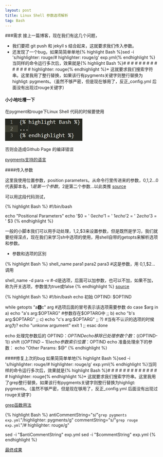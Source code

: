 ```yaml
---
layout: post
title: Linux Shell 参数选项解析
tag: Bash
---
```


###需求
接上一篇博客，现在我们有这几个问题，

* 我们要把 git push 和 jekyll s 结合起来，这就要求我们传入参数。
* 还发现了一个bug，如果简简单单地{% highlight Bash %}sed -i 's/highlighter: rouge/# highlighter: rouge/g' exp.yml{% endhighlight %}当同样的命令运行多次后，效果就是{% highlight Bash %}# # # # # # # # # # # # # # highlighter: rouge{% endhighlight %}* 这就要求我们搜索字符串。这里我用了整行替换，如果该行有pygments关键字则整行替换为highligt: pygments。（虽然不够严密，但是现在够用了，反正_config.yml 后面没有出现过rouge关键字）

#### 小小地吐槽一下
在pygment和rouge下Linux Shell 代码的时候要使用

![highlightBash](\assets\images\2015-02-18\highlightBash.jpg)

否则会造成Github Page 的编译错误

[pygments支持的语言](http://pygments.org/languages/)

####传入参数

这里我使用位置参数，position parameters。从命令行里传进来的参数，$0,$1,$2...$0代表脚本名，$1是第一个参数，$2是第二个参数...以此类推
[source](http://linuxcommand.org/wss0130.php)


可以用这段代码测试，

{% highlight Bash %}
#!/bin/bash

echo "Positional Parameters"
echo '$0 = ' $0
echo '$1 = ' $1
echo '$2 = ' $2
echo '$3 = ' $3
{% endhighlight %}

一般的小脚本我们可以用手动处理，$1,$2,$3来设置参数，但是既然是学习，我们就要挖得深点，现在我们来学习sh中选项的使用，用shell自带的getopts来解析选项和参数。

* 参数和选项的区别

{% highlight Bash %}
shell_name para1 para2 para3 #这是参数，用 $0,$1,$2...调用

shell_name -d para -v   #-d是选项，后面可以加参数，也可以不加，如果不加，称为开关选项，参数值为true或false
{% endhighlight %}
[source](http://my.oschina.net/leejun2005/blog/202376)

{% highlight Bash %}
#!/bin/bash
echo 初始 OPTIND: $OPTIND
 
while getopts "a:b:c" arg #选项后面的冒号表示该选项需要参数
do
    case $arg in
        a)
            echo "a's arg:$OPTARG" #参数存在$OPTARG中
            ;;
        b)
            echo "b's arg:$OPTARG"
            ;;
        c)
            echo "c's arg:$OPTARG"
            ;;
        ?)  #当有不认识的选项的时候arg为?
            echo "unkonw argument"
            exit 1
        ;;
    esac
done
 
echo 处理完参数后的 OPTIND：$OPTIND
echo 移除已处理参数个数：$((OPTIND-1))
shift $((OPTIND-1))
echo 参数索引位置：$OPTIND
echo 准备处理余下的参数：
echo "Other Params: $@"
{% endhighlight %}

####修复上次的bug
如果简简单单地{% highlight Bash %}sed -i 's/highlighter: rouge/# highlighter: rouge/g' exp.yml{% endhighlight %}当同样的命令运行多次后，效果就是{% highlight Bash %}# # # # # # # # # # # # # # highlighter: rouge{% endhighlight %}* 这就要求我们搜索字符串。这里我用了grep整行替换，如果该行有pygments关键字则整行替换为highligt: pygments。（虽然不够严密，但是现在够用了，反正_config.yml 后面没有出现过rouge关键字）

[grep函数用法](http://www.lampweb.org/linux/3/27.html)

{% highlight Bash %}
antiCommentString="s/"`grep pygments exp.yml`"/highlighter: pygments/g"
commentString="s/"`grep rouge exp.yml`"/# highlighter: rouge/g"
			
sed -i "$antiCommentString" exp.yml
sed -i "$commentString" exp.yml
{% endhighlight %}

[最终成果](https://github.com/ZhuFengdaaa/ZhuFengdaaa.github.io/blob/master/PushorPreview.sh)